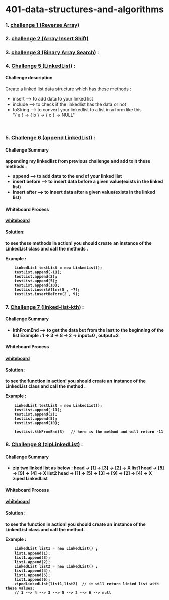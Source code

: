 # 401-data-structures-and-algorithms

### 1. [challenge 1 (Reverse Array)](https://github.com/Qusay114/401-data-structures-and-algorithms/blob/main/ArrayReverse-Challenge/src)





### 2. [challenge 2 (Array Insert Shift)](https://github.com/Qusay114/401-data-structures-and-algorithms/blob/main/ArrayInsertShift-challenge/src) 




### 3. [challenge 3 (Binary Array Search)](https://github.com/Qusay114/401-data-structures-and-algorithms/blob/main/ArrayBinarySearch-Challenge/src) :



### 4. [Challenge 5 (LinkedList)](https://github.com/Qusay114/401-data-structures-and-algorithms/tree/main/LinkedList-Challenge/app/src) :


#### Challenge description 

Create a linked list data structure which has these methods :
* insert  --> to add data to your linked list
* include --> to check if the linkedlist has the data or not
* toString --> to convert your linkedlist to a list in a form like this<br>"{ a } -> { b } -> { c } -> NULL"

<b><br>
### 5. [Challenge 6 (append LinkedList)](https://github.com/Qusay114/401-data-structures-and-algorithms/tree/main/LinkedListInsertions-Challenge/app/src) :


#### Challenge Summary
appending my linkedlist from previous challenge and add to it these methods :
* append  --> to add data to the end of your linked list
* insert before --> to insert data before a given value(exists in the linked list)
* insert after --> to insert data after a given value(exists in the linked list)

#### Whiteboard Process
[whiteboard](https://github.com/Qusay114/401-data-structures-and-algorithms/tree/main/LinkedListInsertions-Challenge/app/src/main/java/CodeChallenge-6.png)


#### Solution:
to see these methods in action! you should create an instance of the LinkedList class and call the methods .

Example :

        LinkedList testList = new LinkedList();
        testList.append(-11);
        testList.append(2);
        testList.append(5);
        testList.append(10);
        testList.insertAfter(5 , -7);
        testList.insertBefore(2 , 9);



### 7. [Challenge 7 (linked-list-kth)](https://github.com/Qusay114/401-data-structures-and-algorithms/tree/main/LinkedListInsertions-Challenge/app/src/main/java) :

#### Challenge Summary
* kthFromEnd  --> to get the data but from the last to the beginning of the list
  Example :
  1 -> 3 -> 8 -> 2 ->       input=0 , output=2


#### Whiteboard Process
[whiteboard](https://github.com/Qusay114/401-data-structures-and-algorithms/tree/main/LinkedListInsertions-Challenge/app/src/main/java/CodeChallenge-7.png)

#### Solution :
to see the function in action! you should create an instance of the LinkedList class and call the method .


Example :

        LinkedList testList = new LinkedList();
        testList.append(-11);
        testList.append(2);
        testList.append(5);
        testList.append(10);

        testList.kthFromEnd(3)   // here is the method and will return -11



### 8. [Challenge 8 (zipLinkedList)](https://github.com/Qusay114/401-data-structures-and-algorithms/tree/main/LinkedListZip-Challenge/app/src/main/java) :

#### Challenge Summary
* zip two linked list  as below :
  head -> [1] -> [3] -> [2] -> X	list1
  head -> [5] -> [9] -> [4] -> X	list2
  head -> [1] -> [5] -> [3] -> [9] -> [2] -> [4] -> X  ziped LinkedList

#### Whiteboard Process
[whiteboard](https://github.com/Qusay114/401-data-structures-and-algorithms/tree/main/LinkedListZip-Challenge/app/src/main/java/CodeChallenge-8.png)


#### Solution :
to see the function in action! you should create an instance of the LinkedList class and call the method .

Example :

        LinkedList list1 = new LinkedList() ;
        list1.append(1);
        list1.append(3);
        list1.append(2);
        LinkedList list2 = new LinkedList() ;
        list1.append(4);
        list1.append(5);
        list1.append(6);
        zipedLinkedList(list1,list2)  // it will return linked list with these values:
        // 1 --> 4 --> 3 --> 5 --> 2 --> 6 --> null


